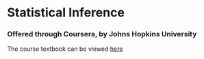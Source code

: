 # Statistical Inference

### Offered through Coursera, by Johns Hopkins University

The course textbook can be viewed [here](https://leanpub.com/LittleInferenceBook/read)